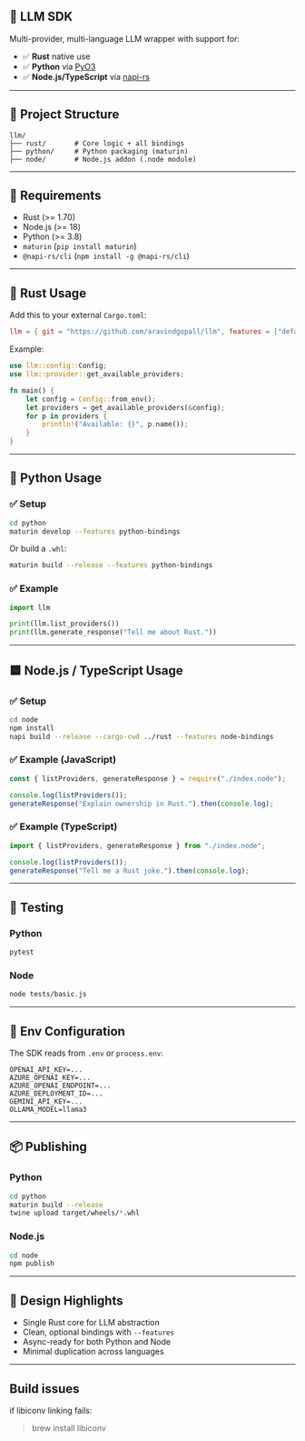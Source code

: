 ## 🚀 LLM SDK

Multi-provider, multi-language LLM wrapper with support for:

- ✅ **Rust** native use
- ✅ **Python** via [PyO3](https://pyo3.rs)
- ✅ **Node.js/TypeScript** via [napi-rs](https://napi.rs)

---

## 📁 Project Structure

```
llm/
├── rust/       # Core logic + all bindings
├── python/     # Python packaging (maturin)
├── node/       # Node.js addon (.node module)
```

---

## 🔧 Requirements

- Rust (>= 1.70)
- Node.js (>= 18)
- Python (>= 3.8)
- `maturin` (`pip install maturin`)
- `@napi-rs/cli` (`npm install -g @napi-rs/cli`)

---

## 🦀 Rust Usage

Add this to your external `Cargo.toml`:

```toml
llm = { git = "https://github.com/aravindgopall/llm", features = ["default"] }
```

Example:

```rust
use llm::config::Config;
use llm::provider::get_available_providers;

fn main() {
    let config = Config::from_env();
    let providers = get_available_providers(&config);
    for p in providers {
        println!("Available: {}", p.name());
    }
}
```

---

## 🐍 Python Usage

### ✅ Setup

```bash
cd python
maturin develop --features python-bindings
```

Or build a `.whl`:

```bash
maturin build --release --features python-bindings
```

### ✅ Example

```python
import llm

print(llm.list_providers())
print(llm.generate_response("Tell me about Rust."))
```

---

## 🟦 Node.js / TypeScript Usage

### ✅ Setup

```bash
cd node
npm install
napi build --release --cargo-cwd ../rust --features node-bindings
```

### ✅ Example (JavaScript)

```js
const { listProviders, generateResponse } = require("./index.node");

console.log(listProviders());
generateResponse("Explain ownership in Rust.").then(console.log);
```

### ✅ Example (TypeScript)

```ts
import { listProviders, generateResponse } from "./index.node";

console.log(listProviders());
generateResponse("Tell me a Rust joke.").then(console.log);
```

---

## 🧪 Testing

### Python

```bash
pytest
```

### Node

```bash
node tests/basic.js
```

---

## 🧪 Env Configuration

The SDK reads from `.env` or `process.env`:

```env
OPENAI_API_KEY=...
AZURE_OPENAI_KEY=...
AZURE_OPENAI_ENDPOINT=...
AZURE_DEPLOYMENT_ID=...
GEMINI_API_KEY=...
OLLAMA_MODEL=llama3
```

---

## 📦 Publishing

### Python

```bash
cd python
maturin build --release
twine upload target/wheels/*.whl
```

### Node.js

```bash
cd node
npm publish
```

---

## 🧠 Design Highlights

- Single Rust core for LLM abstraction
- Clean, optional bindings with `--features`
- Async-ready for both Python and Node
- Minimal duplication across languages

---

## Build issues

if libiconv linking fails:

> brew install libiconv

